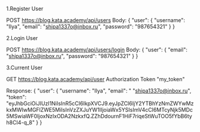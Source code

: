 1.Register User

POST https://blog.kata.academy/api/users Body: { "user": { "username": "Ilya", "email": "shipa1337o@inbox.ru", "password": "987654321" } }

2.Login User

POST https://blog.kata.academy/api/users/login Body: { "user": { "email": "shipa1337o@inbox.ru", "password": "987654321" } }

3.Current User

GET https://blog.kata.academy/api/user Authorization Token "my_token"

Response: { "user": { "username": "Ilya", "email": " "shipa1337o@inbox.ru", "token": "eyJhbGciOiJIUzI1NiIsInR5cCI6IkpXVCJ9.eyJpZCI6IjY2YTBhYzNmZWYwMzkxMWIwMGFlZWE5MiIsInVzZXJuYW1lIjoiaWx5YSIsImV4cCI6MTcyNjk5MDc5MSwiaWF0IjoxNzIxODA2NzkxfQ.ZZhDdournF1HiF7riqeStWuTOO5fYbB6tyh8CI4-q_8" } }
